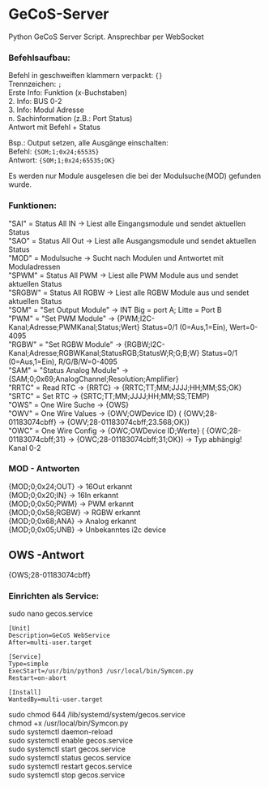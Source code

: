 # GeCoS-Server
Python GeCoS Server Script. Ansprechbar per WebSocket<br>


### Befehlsaufbau:<br>
Befehl in geschweiften klammern verpackt: ```{}``` <br>
Trennzeichen: ```;``` <br>
Erste Info: Funktion (x-Buchstaben) <br>
2. Info: BUS 0-2 <br>
3. Info: Modul Adresse <br> 
n. Sachinformation (z.B.: Port Status) <br> 
Antwort mit Befehl + Status <br>

Bsp.: Output setzen, alle Ausgänge einschalten:  <br> 
Befehl:     ```{SOM;1;0x24;65535}``` <br>
Antwort:    ```{SOM;1;0x24;65535;OK}``` <br>

Es werden nur Module ausgelesen die bei der Modulsuche(MOD) gefunden wurde. <br>

### Funktionen:<br>
"SAI" = Status All IN -> Liest alle Eingangsmodule und sendet aktuellen Status<br>
"SAO" = Status All Out -> Liest alle Ausgangsmodule und sendet aktuellen Status<br>
"MOD" = Modulsuche -> Sucht nach Modulen und Antwortet mit Moduladressen<br>
"SPWM" = Status All PWM -> Liest alle PWM Module aus und sendet aktuellen Status<br>
"SRGBW" = Status All RGBW -> Liest alle RGBW Module aus und sendet aktuellen Status<br>
"SOM" = "Set Output Module" -> INT Big = port A; Litte = Port B<br>
"PWM" = "Set PWM Module" -> {PWM;I2C-Kanal;Adresse;PWMKanal;Status;Wert} Status=0/1 (0=Aus,1=Ein), Wert=0-4095<br>
"RGBW" = "Set RGBW Module" -> {RGBW;I2C-Kanal;Adresse;RGBWKanal;StatusRGB;StatusW;R;G;B;W} Status=0/1 (0=Aus,1=Ein), R/G/B/W=0-4095 <br>
"SAM" = "Status Analog Module" -> {SAM;0;0x69;AnalogChannel;Resolution;Amplifier}  <br>
"RRTC" = Read RTC  -> {RRTC} -> {RRTC;TT;MM;JJJJ;HH;MM;SS;OK}  <br>
"SRTC" = Set RTC    ->  {SRTC;TT;MM;JJJJ;HH;MM;SS;TEMP} <br>
"OWS" = One Wire Suche -> {OWS} <br>
"OWV" = One Wire Values -> {OWV;OWDevice ID}  ( {OWV;28-01183074cbff} -> {OWV;28-01183074cbff;23.568;OK}) <br>
"OWC" = One Wire Config -> {OWC;OWDevice ID;Werte}  ( {OWC;28-01183074cbff;31} -> {OWC;28-01183074cbff;31;OK}) -> Typ abhängig! <br> 
Kanal 0-2<br>

### MOD - Antworten<br>
{MOD;0;0x24;OUT}    -> 16Out erkannt<br>
{MOD;0;0x20;IN}     -> 16In erkannt<br>
{MOD;0;0x50;PWM}    -> PWM erkannt<br>
{MOD;0;0x58;RGBW}   -> RGBW erkannt<br>
{MOD;0;0x68;ANA}    -> Analog erkannt<br>
{MOD;0;0x05;UNB}    -> Unbekanntes i2c device<br>

## OWS -Antwort <br>
{OWS;28-01183074cbff}

### Einrichten als Service:<br>

sudo nano gecos.service<br>
```
[Unit]
Description=GeCoS WebService
After=multi-user.target

[Service]
Type=simple
ExecStart=/usr/bin/python3 /usr/local/bin/Symcon.py
Restart=on-abort

[Install]
WantedBy=multi-user.target
```
sudo chmod 644 /lib/systemd/system/gecos.service<br>
chmod +x /usr/local/bin/Symcon.py<br>
sudo systemctl daemon-reload<br>
sudo systemctl enable gecos.service<br>
sudo systemctl start gecos.service<br>
sudo systemctl status gecos.service<br>
sudo systemctl restart gecos.service<br>
sudo systemctl stop gecos.service<br>



